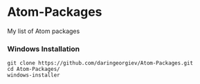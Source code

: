 # Atom-Packages
My list of Atom packages

### Windows Installation
```
git clone https://github.com/daringeorgiev/Atom-Packages.git
cd Atom-Packages/
windows-installer
```
